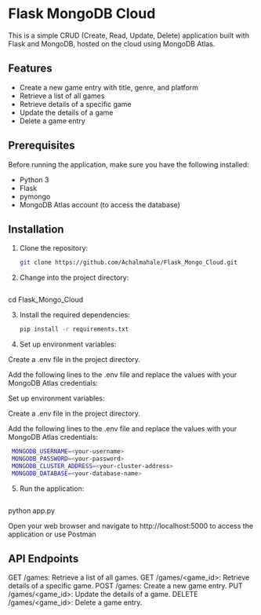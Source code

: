 # Flask MongoDB Cloud

This is a simple CRUD (Create, Read, Update, Delete) application built with Flask and MongoDB, hosted on the cloud using MongoDB Atlas.

## Features

- Create a new game entry with title, genre, and platform
- Retrieve a list of all games
- Retrieve details of a specific game
- Update the details of a game
- Delete a game entry

## Prerequisites

Before running the application, make sure you have the following installed:

- Python 3
- Flask
- pymongo
- MongoDB Atlas account (to access the database)

## Installation

1. Clone the repository:

   ```bash
   git clone https://github.com/Achalmahale/Flask_Mongo_Cloud.git

2. Change into the project directory:
   
   ```bash
  cd Flask_Mongo_Cloud

3. Install the required dependencies:

   ```bash
   pip install -r requirements.txt

4. Set up environment variables:

Create a .env file in the project directory.

Add the following lines to the .env file and replace the values with your MongoDB Atlas credentials:


  Set up environment variables:

Create a .env file in the project directory.

Add the following lines to the .env file and replace the values with your MongoDB Atlas credentials:

   ```bash
    MONGODB_USERNAME=<your-username>
    MONGODB_PASSWORD=<your-password>
    MONGODB_CLUSTER_ADDRESS=<your-cluster-address>
    MONGODB_DATABASE=<your-database-name>
   ```
5. Run the application:


   ```bash
  python app.py

Open your web browser and navigate to http://localhost:5000 to access the application or use Postman


  ## API Endpoints
  GET /games: Retrieve a list of all games.
  GET /games/<game_id>: Retrieve details of a specific game.
  POST /games: Create a new game entry.
  PUT /games/<game_id>: Update the details of a game.
  DELETE /games/<game_id>: Delete a game entry.
